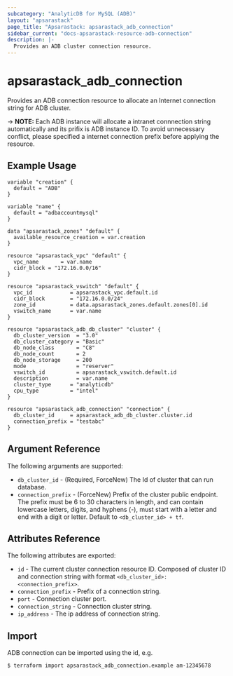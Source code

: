 ```yaml
---
subcategory: "AnalyticDB for MySQL (ADB)"
layout: "apsarastack"
page_title: "Apsarastack: apsarastack_adb_connection"
sidebar_current: "docs-apsarastack-resource-adb-connection"
description: |-
  Provides an ADB cluster connection resource.
---
```


# apsarastack\_adb\_connection

Provides an ADB connection resource to allocate an Internet connection string for ADB cluster.

-> **NOTE:** Each ADB instance will allocate a intranet connnection string automatically and its prifix is ADB instance ID.
 To avoid unnecessary conflict, please specified a internet connection prefix before applying the resource.

## Example Usage

```
variable "creation" {
  default = "ADB"
}

variable "name" {
  default = "adbaccountmysql"
}

data "apsarastack_zones" "default" {
  available_resource_creation = var.creation
}

resource "apsarastack_vpc" "default" {
  vpc_name       = var.name
  cidr_block = "172.16.0.0/16"
}

resource "apsarastack_vswitch" "default" {
  vpc_id            = apsarastack_vpc.default.id
  cidr_block        = "172.16.0.0/24"
  zone_id           = data.apsarastack_zones.default.zones[0].id
  vswitch_name      = var.name
}

resource "apsarastack_adb_db_cluster" "cluster" {
  db_cluster_version  = "3.0"
  db_cluster_category = "Basic"
  db_node_class       = "C8"
  db_node_count       = 2
  db_node_storage     = 200
  mode				  = "reserver"
  vswitch_id          = apsarastack_vswitch.default.id
  description         = var.name
  cluster_type      = "analyticdb"
  cpu_type          = "intel"
}

resource "apsarastack_adb_connection" "connection" {
  db_cluster_id     = apsarastack_adb_db_cluster.cluster.id
  connection_prefix = "testabc"
}
```

## Argument Reference

The following arguments are supported:

* `db_cluster_id` - (Required, ForceNew) The Id of cluster that can run database.
* `connection_prefix` - (ForceNew) Prefix of the cluster public endpoint. The prefix must be 6 to 30 characters in length, and can contain lowercase letters, digits, and hyphens (-), must start with a letter and end with a digit or letter. Default to `<db_cluster_id> + tf`.

## Attributes Reference

The following attributes are exported:

* `id` - The current cluster connection resource ID. Composed of cluster ID and connection string with format `<db_cluster_id>:<connection_prefix>`.
* `connection_prefix` - Prefix of a connection string.
* `port` - Connection cluster port.
* `connection_string` - Connection cluster string.
* `ip_address` - The ip address of connection string.

## Import

ADB connection can be imported using the id, e.g.

```
$ terraform import apsarastack_adb_connection.example am-12345678
```
